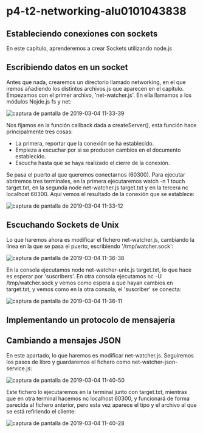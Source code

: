 # p4-t2-networking-alu0101043838

## Estableciendo conexiones con sockets

En este capítulo, aprenderemos a crear Sockets utilizando node.js

## Escribiendo datos en un socket

Antes que nada, crearemos un directorio llamado networking, en el que iremos añadiendo los distintos archivos.js que aparecen en el capítulo. Empezamos con el primer archivo, 'net-watcher.js'. En ella llamamos a los módulos Nojde.js fs y net:

![captura de pantalla de 2019-03-04 11-33-39](https://user-images.githubusercontent.com/38528985/53738985-9bb02f00-3e88-11e9-89a8-a68bd10cdba4.png)

Nos fijamos en la función callback dada a createServer(), esta función hace principalmente tres cosas:
 - La primera, reportar que la conexión se ha establecido.
 - Empieza a escuchar por si se producen cambios en el documento establecido.
 - Escucha hasta que se haya realizado el cierre de la conexión.
 
Se pasa el puerto al que queremos conectarnos (60300). Para ejecutar abriremos tres terminales, en la primera ejecutaremos watch -n 1 touch target.txt, en la segunda node net-watcher.js target.txt y en la tercera nc localhost 60300. Aquí vemos el resultado de la conexión que se establece:

![captura de pantalla de 2019-03-04 11-33-12](https://user-images.githubusercontent.com/38528985/53738860-483de100-3e88-11e9-8004-23f452b1d5b5.png)

## Escuchando Sockets de Unix

Lo que haremos ahora es modificar el fichero net-watcher.js, cambiando la línea en la que se pasa el puerto, escribiendo '/tmp/watcher.sock':

![captura de pantalla de 2019-03-04 11-36-38](https://user-images.githubusercontent.com/38528985/53739560-f7c78300-3e89-11e9-9bdc-821ba0870f59.png)

En la consola ejecutamos node net-watcher-unix.js target.txt, lo que hace es esperar por 'suscribers'. En otra consola ejecutamos nc -U /tmp/watcher.sock y vemos como espera a que hayan cambios en target.txt, y vemos como en la otra consola, el 'suscriber' se conecta:

![captura de pantalla de 2019-03-04 11-36-11](https://user-images.githubusercontent.com/38528985/53739728-67d60900-3e8a-11e9-92a0-cd8375616003.png)

## Implementando un protocolo de mensajería

## Cambiando a mensajes JSON

En este apartado, lo que haremos es modificar net-watcher.js. Seguiremos los pasos de libro y guardaremos el fichero como net-watcher-json-service.js:

![captura de pantalla de 2019-03-04 11-40-50](https://user-images.githubusercontent.com/38528985/53740453-22b2d680-3e8c-11e9-828c-940904220e75.png)

Este fichero lo ejecutaremos en la terminal junto con target.txt, mientras que en otra terminal hacemos nc localhost 60300, y funcionará de forma parecida al fichero anterior, pero esta vez aparece el tipo y el archivo al que se está refiriendo el cliente:

![captura de pantalla de 2019-03-04 11-40-28](https://user-images.githubusercontent.com/38528985/53740465-29414e00-3e8c-11e9-8800-b26eb23f39a1.png)
